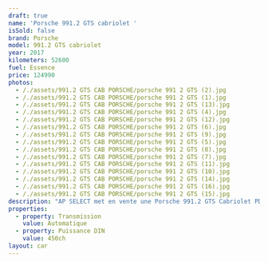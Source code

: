 ```yaml
---
draft: true
name: 'Porsche 991.2 GTS cabriolet '
isSold: false
brand: Porsche
model: 991.2 GTS cabriolet
year: 2017
kilometers: 52600
fuel: Essence
price: 124990
photos:
  - /./assets/991.2 GTS CAB PORSCHE/porsche 991 2 GTS (2).jpg
  - /./assets/991.2 GTS CAB PORSCHE/porsche 991 2 GTS (1).jpg
  - /./assets/991.2 GTS CAB PORSCHE/porsche 991 2 GTS (13).jpg
  - /./assets/991.2 GTS CAB PORSCHE/porsche 991 2 GTS (4).jpg
  - /./assets/991.2 GTS CAB PORSCHE/porsche 991 2 GTS (12).jpg
  - /./assets/991.2 GTS CAB PORSCHE/porsche 991 2 GTS (6).jpg
  - /./assets/991.2 GTS CAB PORSCHE/porsche 991 2 GTS (9).jpg
  - /./assets/991.2 GTS CAB PORSCHE/porsche 991 2 GTS (5).jpg
  - /./assets/991.2 GTS CAB PORSCHE/porsche 991 2 GTS (8).jpg
  - /./assets/991.2 GTS CAB PORSCHE/porsche 991 2 GTS (7).jpg
  - /./assets/991.2 GTS CAB PORSCHE/porsche 991 2 GTS (11).jpg
  - /./assets/991.2 GTS CAB PORSCHE/porsche 991 2 GTS (10).jpg
  - /./assets/991.2 GTS CAB PORSCHE/porsche 991 2 GTS (14).jpg
  - /./assets/991.2 GTS CAB PORSCHE/porsche 991 2 GTS (16).jpg
  - /./assets/991.2 GTS CAB PORSCHE/porsche 991 2 GTS (15).jpg
description: "AP SELECT met en vente une Porsche 991.2 GTS Cabriolet PDK 3.0l 450ch.\nModèle du 04/2017 avec 52600km.\n\nCouleur Schwarz metallic, intérieur étendu cuir / surpiqûres noires.\n\nVéhiculé en carte Grise \U0001F1EB\U0001F1F7 sans malus\nÉligible Porsche Approved\n\nLe véhicule est en parfait état avec historique complet Porsche.\n\nÉquipements et options :\n- Boîte PDK\n- Finition GTS\n- PDCC suspensions actives\n- Pack Chrono plus\n- PASM +\n- PSE Échappement sport\n- PTV Porsche Torque Vectoring\n- PDLC Phares dynamique\n- Apple car play\n- Jantes 20\" turbo S black avec écrou central\n- Réservoir 90l\n- Freinage sport\n- Intérieur Cuir noir / surpiqûres noires\n- Sièges sport plus 4 positions chauffants et ventilés\n- GPS 3D Europe tactile\n- Parc distance contrôle PDC avant / arrière\n- Caméra de recul\n- Vitrage arrière surteinté\n- Connexion Ipod et USB\n- Affichage multifonctions plus\n- Climatisation bi zone\n- Éclairage et essuie-glaces automatique\n- Rétroviseurs rabattable électriquement et chauffants\n- Rétroviseurs int / ext Electrochrome\n- Bluetooth\n- Éclairage d’ambiance\n\nLe véhicule est très bien optionné et dans un état irréprochable.\n\nDisponible et visible sur RDV pour acheteur sérieux.\n\nPossibilité d'une garantie 3, 6 ou 12 mois en supplément.\n\nRéalisation des démarches d'immatriculation.\n\nAP SELECT c'est des solutions de courtage et conciergerie sur mesure pour profiter librement de sa passion et de son patrimoine.\n\nPrenez le volant, AP SELECT s'occupe du reste."
properties:
  - property: Transmission
    value: Automatique
  - property: Puissance DIN
    value: 450ch
layout: car
---
```


